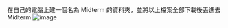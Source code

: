 在自己的電腦上建一個名為 Midterm 的資料夾，並將以上檔案全部下載後丟進去 Midterm 
![image](https://github.com/Blinqer/Financial-Algorithm/assets/63834986/8e5f5157-4604-4119-bd70-a2daccedaebd)

